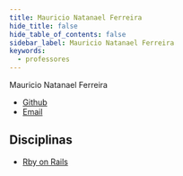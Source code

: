 ```yaml
---
title: Mauricio Natanael Ferreira
hide_title: false
hide_table_of_contents: false
sidebar_label: Mauricio Natanael Ferreira
keywords:
  - professores
---
```


Mauricio Natanael Ferreira

- [Github](https://github.com/manfe)
- [Email](mailto:contato@ferreiramauricio.com)

## Disciplinas

- [Rby on Rails](/docs/ruby-on-rails)